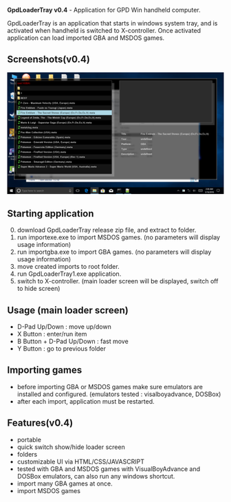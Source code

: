 **GpdLoaderTray v0.4** - Application for GPD Win handheld computer.

GpdLoaderTray is an application that starts in windows system tray, and is activated when handheld is switched to X-controller.
Once activated application can load imported GBA and MSDOS games.

## Screenshots(v0.4)

![screenshot1](/images/screenshot.png)


## Starting application
 0. download GpdLoaderTray release zip file, and extract to folder.
 1. run importexe.exe to import MSDOS games. (no parameters will display usage information)
 2. run importgba.exe to import GBA games. (no parameters will display usage information)
 3. move created imports to root folder.
 4. run GpdLoaderTray1.exe application.
 5. switch to X-controller. (main loader screen will be displayed, switch off to hide screen)

## Usage (main loader screen)
 - D-Pad Up/Down : move up/down 
 - X Button :	enter/run item
 - B Button + D-Pad Up/Down : fast move
 - Y Button :	go to previous folder

## Importing games
 - before importing GBA or MSDOS games make sure emulators are installed and configured.
 (emulators tested : visalboyadvance, DOSBox) 
 - after each import, application must be restarted.
 
## Features(v0.4)
 - portable
 - quick switch show/hide loader screen
 - folders
 - customizable UI via HTML/CSS/JAVASCRIPT 
 - tested with GBA and MSDOS games with VisualBoyAdvance and DOSBox emulators, can also run any windows shortcut.
 - import many GBA games at once.
 - import MSDOS games
 

